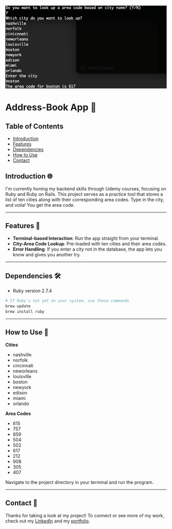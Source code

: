 ![Address-Book App Screenshot](https://github.com/scott198989/Address-Book/blob/main/Addressbook-screenshot.png)


# Address-Book App 📖

## Table of Contents

- [Introduction](#introduction)
- [Features](#features)
- [Dependencies](#dependencies)
- [How to Use](#how-to-use)
- [Contact](#contact)

## Introduction 🌐

I'm currently honing my backend skills through Udemy courses, focusing on Ruby and Ruby on Rails. This project serves as a practice tool that stores a list of ten cities along with their corresponding area codes. Type in the city, and voila! You get the area code.

---

## Features 🌟

- **Terminal-based Interaction**: Run the app straight from your terminal.
- **City-Area Code Lookup**: Pre-loaded with ten cities and their area codes.
- **Error Handling**: If you enter a city not in the database, the app lets you know and gives you another try.

---

## Dependencies 🛠

- Ruby version 2.7.4

```bash
# If Ruby's not yet on your system, use these commands
brew update
brew install ruby
```

---

## How to Use 🤔

**Cities**
- nashville
- norfolk
- cincinnati
- neworleans
- louisville
- boston
- newyork
- edison
- miami
- orlando

**Area Codes**
- 615
- 757
- 859
- 504
- 502
- 617
- 212
- 908
- 305
- 407

Navigate to the project directory in your terminal and run the program.

---

## Contact 💌

Thanks for taking a look at my project! To connect or see more of my work, check out my [LinkedIn](https://www.linkedin.com/in/scott-tuschl) and my [portfolio](https://www.scott-tuschl.com).

